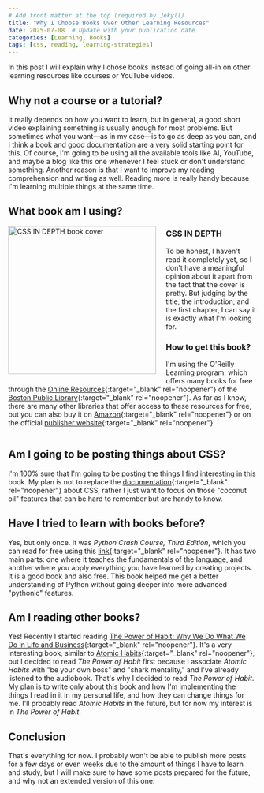 ```yaml
---
# Add front matter at the top (required by Jekyll)
title: "Why I Choose Books Over Other Learning Resources"
date: 2025-07-08  # Update with your publication date
categories: [Learning, Books]
tags: [css, reading, learning-strategies]
---
```


In this post I will explain why I chose books instead of going all-in on other learning resources like courses or YouTube videos.

## Why not a course or a tutorial?

It really depends on how you want to learn, but in general, a good short video explaining something is usually enough for most problems. But sometimes what you want—as in my case—is to go as deep as you can, and I think a book and good documentation are a very solid starting point for this. Of course, I'm going to be using all the available tools like AI, YouTube, and maybe a blog like this one whenever I feel stuck or don't understand something. Another reason is that I want to improve my reading comprehension and writing as well. Reading more is really handy because I'm learning multiple things at the same time.

## What book am I using?

<div class="image-container" style="float: left; margin: 0 20px 10px 0;">
  <img src="https://m.media-amazon.com/images/I/81pAaRCdLZL._SL1500_.jpg" 
       alt="CSS IN DEPTH book cover" 
       width="300"
       class="shadow">
</div>

### CSS IN DEPTH

To be honest, I haven't read it completely yet, so I don't have a meaningful opinion about it apart from the fact that the cover is pretty. But judging by the title, the introduction, and the first chapter, I can say it is exactly what I'm looking for.

### How to get this book?

I'm using the O'Reilly Learning program, which offers many books for free through the [Online Resources](https://www.bpl.org/popular-online-resources/){:target="_blank" rel="noopener"} of the [Boston Public Library](https://www.bpl.org/){:target="_blank" rel="noopener"}. As far as I know, there are many other libraries that offer access to these resources for free, but you can also buy it on [Amazon](https://www.amazon.com/CSS-Depth-Second-Keith-Grant/dp/1633437558/ref=sr_1_1?crid=12MIE0A1PCTGP&dib=eyJ2IjoiMSJ9.EWLpP-hbFLuacDc6c_odR5FbXAHw7okCiyWuiZ9Db1s-c8mdxbI30TSUuaLlIKic.sMmAuFqywEF3sJpRXufbF0OsBqQYoSlBmgTn4jwQpdU&dib_tag=se&keywords=css+in+depth&qid=1752001798&sprefix=css+in+depth+%2Caps%2C100&sr=8-1){:target="_blank" rel="noopener"} or on the official [publisher website](https://www.manning.com/books/css-in-depth){:target="_blank" rel="noopener"}.

<div style="clear: both;"></div>

## Am I going to be posting things about CSS?

I'm 100% sure that I'm going to be posting the things I find interesting in this book. My plan is not to replace the [documentation](https://developer.mozilla.org/en-US/docs/Web/CSS){:target="_blank" rel="noopener"} about CSS, rather I just want to focus on those "coconut oil" features that can be hard to remember but are handy to know.

## Have I tried to learn with books before?

Yes, but only once. It was *Python Crash Course, Third Edition*, which you can read for free using this [link](https://ehmatthes.github.io/pcc_3e/){:target="_blank" rel="noopener"}. It has two main parts: one where it teaches the fundamentals of the language, and another where you apply everything you have learned by creating projects. It is a good book and also free. This book helped me get a better understanding of Python without going deeper into more advanced "pythonic" features.

## Am I reading other books?

Yes! Recently I started reading [The Power of Habit: Why We Do What We Do in Life and Business](https://www.amazon.com/Power-Habit-What-Life-Business/dp/081298160X){:target="_blank" rel="noopener"}. It's a very interesting book, similar to [Atomic Habits](https://www.amazon.com/Atomic-Habits-James-Clear-audiobook/dp/B07RFSSYBH/ref=sr_1_1?crid=MO2A8C0SK9RU&dib=eyJ2IjoiMSJ9.f40BjO3UpSUHUPMm8WsQZL9U_H6QS5M6BNTJZPXWpCTswBq6n69508wd7BEc67092m_xDClmIZOC-fkg7qy8U6LA8l0dyXzMyhosNAOREJN73ip54bHZqEw2ywWllLqOOzSRmGj7W3Z-LqKEpueZki2yI1C0cHPFhdoQf32xDbia7hTPfo30ZnjEerb7EMX2LSjpuRu8wTelj3q2gzqh3PWbMCUHXwpie8VJmRC0UH4.T3QggZ_5gAk9Cmx3F6lsPUpZMtu9WNwp5Ty8KEOzERg&dib_tag=se&keywords=atomic+habits&qid=1752004289&s=books&sprefix=Atomic+habi%2Cstripbooks%2C101&sr=1-1){:target="_blank" rel="noopener"}, but I decided to read *The Power of Habit* first because I associate *Atomic Habits* with "be your own boss" and "shark mentality," and I've already listened to the audiobook. That's why I decided to read *The Power of Habit*. My plan is to write only about this book and how I'm implementing the things I read in it in my personal life, and how they can change things for me. I'll probably read *Atomic Habits* in the future, but for now my interest is in *The Power of Habit*.

## Conclusion

That's everything for now. I probably won't be able to publish more posts for a few days or even weeks due to the amount of things I have to learn and study, but I will make sure to have some posts prepared for the future, and why not an extended version of this one.